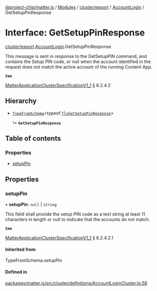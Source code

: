 [@project-chip/matter.js](../README.md) / [Modules](../modules.md) / [cluster/export](../modules/cluster_export.md) / [AccountLogin](../modules/cluster_export.AccountLogin.md) / GetSetupPinResponse

# Interface: GetSetupPinResponse

[cluster/export](../modules/cluster_export.md).[AccountLogin](../modules/cluster_export.AccountLogin.md).GetSetupPinResponse

This message is sent in response to the GetSetupPIN command, and contains the Setup PIN code, or null when the
account identified in the request does not match the active account of the running Content App.

**`See`**

[MatterApplicationClusterSpecificationV1_1](spec_export.MatterApplicationClusterSpecificationV1_1.md) § 6.2.4.2

## Hierarchy

- [`TypeFromSchema`](../modules/tlv_export.md#typefromschema)\<typeof [`TlvGetSetupPinResponse`](../modules/cluster_export.AccountLogin.md#tlvgetsetuppinresponse)\>

  ↳ **`GetSetupPinResponse`**

## Table of contents

### Properties

- [setupPin](cluster_export.AccountLogin.GetSetupPinResponse.md#setuppin)

## Properties

### setupPin

• **setupPin**: ``null`` \| `string`

This field shall provide the setup PIN code as a text string at least 11 characters in length or null to
indicate that the accounts do not match.

**`See`**

[MatterApplicationClusterSpecificationV1_1](spec_export.MatterApplicationClusterSpecificationV1_1.md) § 6.2.4.2.1

#### Inherited from

TypeFromSchema.setupPin

#### Defined in

[packages/matter.js/src/cluster/definitions/AccountLoginCluster.ts:56](https://github.com/project-chip/matter.js/blob/3adaded6/packages/matter.js/src/cluster/definitions/AccountLoginCluster.ts#L56)
